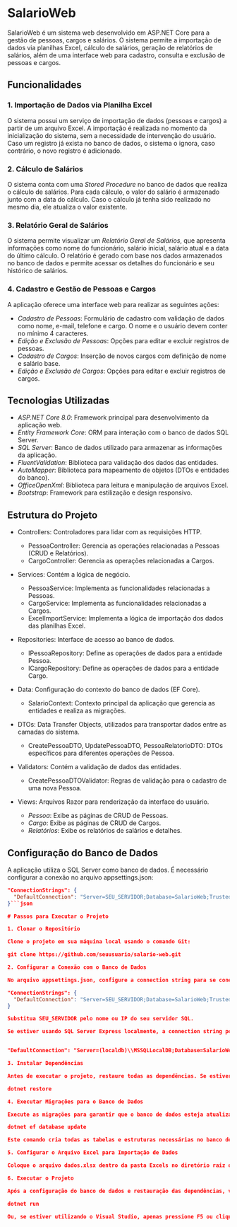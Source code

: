 # SalarioWeb

SalarioWeb é um sistema web desenvolvido em ASP.NET Core para a gestão de pessoas, cargos e salários. O sistema permite a importação de dados via planilhas Excel, cálculo de salários, geração de relatórios de salários, além de uma interface web para cadastro, consulta e exclusão de pessoas e cargos.

## Funcionalidades

### 1. Importação de Dados via Planilha Excel
O sistema possui um serviço de importação de dados (pessoas e cargos) a partir de um arquivo Excel. A importação é realizada no momento da inicialização do sistema, sem a necessidade de intervenção do usuário. Caso um registro já exista no banco de dados, o sistema o ignora, caso contrário, o novo registro é adicionado.

### 2. Cálculo de Salários
O sistema conta com uma *Stored Procedure* no banco de dados que realiza o cálculo de salários. Para cada cálculo, o valor do salário é armazenado junto com a data do cálculo. Caso o cálculo já tenha sido realizado no mesmo dia, ele atualiza o valor existente.

### 3. Relatório Geral de Salários
O sistema permite visualizar um *Relatório Geral de Salários*, que apresenta informações como nome do funcionário, salário inicial, salário atual e a data do último cálculo. O relatório é gerado com base nos dados armazenados no banco de dados e permite acessar os detalhes do funcionário e seu histórico de salários.

### 4. Cadastro e Gestão de Pessoas e Cargos
A aplicação oferece uma interface web para realizar as seguintes ações:
- *Cadastro de Pessoas*: Formulário de cadastro com validação de dados como nome, e-mail, telefone e cargo. O nome e o usuário devem conter no mínimo 4 caracteres.
- *Edição e Exclusão de Pessoas*: Opções para editar e excluir registros de pessoas.
- *Cadastro de Cargos*: Inserção de novos cargos com definição de nome e salário base.
- *Edição e Exclusão de Cargos*: Opções para editar e excluir registros de cargos.

## Tecnologias Utilizadas
- *ASP.NET Core 8.0*: Framework principal para desenvolvimento da aplicação web.
- *Entity Framework Core*: ORM para interação com o banco de dados SQL Server.
- *SQL Server*: Banco de dados utilizado para armazenar as informações da aplicação.
- *FluentValidation*: Biblioteca para validação dos dados das entidades.
- *AutoMapper*: Biblioteca para mapeamento de objetos (DTOs e entidades do banco).
- *OfficeOpenXml*: Biblioteca para leitura e manipulação de arquivos Excel.
- *Bootstrap*: Framework para estilização e design responsivo.

## Estrutura do Projeto

- Controllers: Controladores para lidar com as requisições HTTP.
  - PessoaController: Gerencia as operações relacionadas a Pessoas (CRUD e Relatórios).
  - CargoController: Gerencia as operações relacionadas a Cargos.
  
- Services: Contém a lógica de negócio.
  - PessoaService: Implementa as funcionalidades relacionadas a Pessoas.
  - CargoService: Implementa as funcionalidades relacionadas a Cargos.
  - ExcelImportService: Implementa a lógica de importação dos dados das planilhas Excel.
  
- Repositories: Interface de acesso ao banco de dados.
  - IPessoaRepository: Define as operações de dados para a entidade Pessoa.
  - ICargoRepository: Define as operações de dados para a entidade Cargo.

- Data: Configuração do contexto do banco de dados (EF Core).
  - SalarioContext: Contexto principal da aplicação que gerencia as entidades e realiza as migrações.

- DTOs: Data Transfer Objects, utilizados para transportar dados entre as camadas do sistema.
  - CreatePessoaDTO, UpdatePessoaDTO, PessoaRelatorioDTO: DTOs específicos para diferentes operações de Pessoa.

- Validators: Contém a validação de dados das entidades.
  - CreatePessoaDTOValidator: Regras de validação para o cadastro de uma nova Pessoa.

- Views: Arquivos Razor para renderização da interface do usuário.
  - *Pessoa*: Exibe as páginas de CRUD de Pessoas.
  - *Cargo*: Exibe as páginas de CRUD de Cargos.
  - *Relatórios*: Exibe os relatórios de salários e detalhes.

## Configuração do Banco de Dados

A aplicação utiliza o SQL Server como banco de dados. É necessário configurar a conexão no arquivo appsettings.json:

```json
"ConnectionStrings": {
  "DefaultConnection": "Server=SEU_SERVIDOR;Database=SalarioWeb;Trusted_Connection=True;"
}```json

# Passos para Executar o Projeto

1. Clonar o Repositório

Clone o projeto em sua máquina local usando o comando Git:

git clone https://github.com/seuusuario/salario-web.git

2. Configurar a Conexão com o Banco de Dados

No arquivo appsettings.json, configure a connection string para se conectar à sua instância local do SQL Server:

"ConnectionStrings": {
  "DefaultConnection": "Server=SEU_SERVIDOR;Database=SalarioWeb;Trusted_Connection=True;"
}

Substitua SEU_SERVIDOR pelo nome ou IP do seu servidor SQL.

Se estiver usando SQL Server Express localmente, a connection string pode ser algo como:


"DefaultConnection": "Server=(localdb)\\MSSQLLocalDB;Database=SalarioWeb;Trusted_Connection=True;"

3. Instalar Dependências

Antes de executar o projeto, restaure todas as dependências. Se estiver usando Visual Studio ou Visual Studio Code, abra o terminal no diretório do projeto e execute o seguinte comando:

dotnet restore

4. Executar Migrações para o Banco de Dados

Execute as migrações para garantir que o banco de dados esteja atualizado. Você pode rodar este comando no terminal:

dotnet ef database update

Este comando cria todas as tabelas e estruturas necessárias no banco de dados.

5. Configurar o Arquivo Excel para Importação de Dados

Coloque o arquivo dados.xlsx dentro da pasta Excels no diretório raiz do projeto. Certifique-se de que o arquivo tenha as abas Pessoa e Cargo com a estrutura descrita no README anterior.

6. Executar o Projeto

Após a configuração do banco de dados e restauração das dependências, você pode executar o projeto com o seguinte comando:

dotnet run

Ou, se estiver utilizando o Visual Studio, apenas pressione F5 ou clique em "Run" para iniciar o projeto.